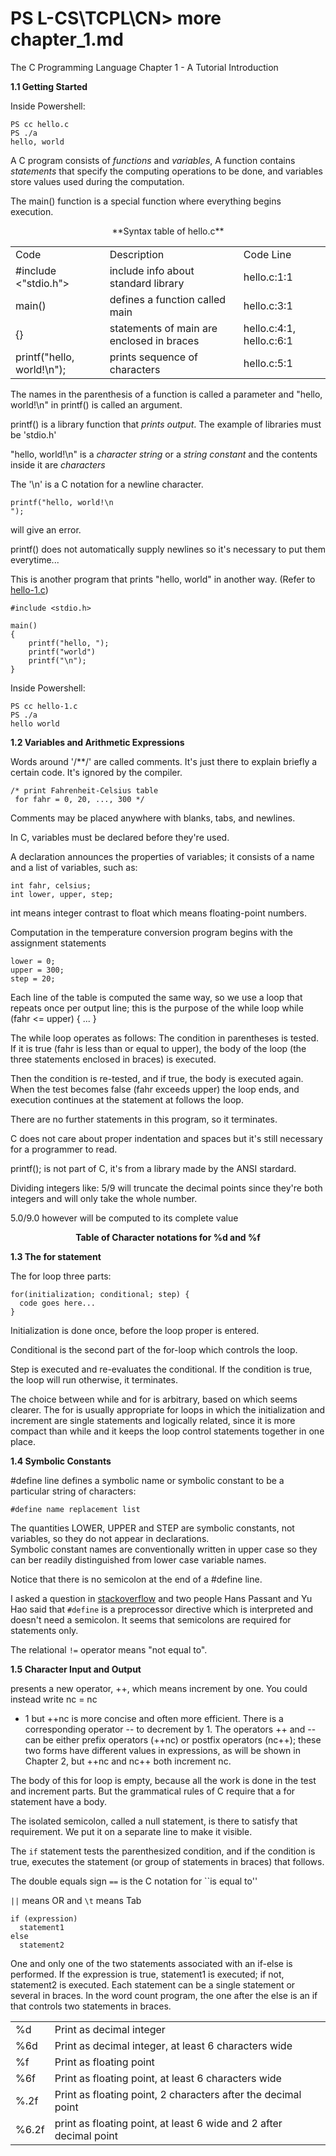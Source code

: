 PS L-CS\TCPL\CN\> more chapter_1.md
====

The C Programming Language Chapter 1 - A Tutorial Introduction

**1.1 Getting Started**

  Inside Powershell:
  
    PS cc hello.c
    PS ./a
    hello, world
    
  
  A C program consists of *functions* and *variables*, A function contains *statements* that specify the computing 
  operations to be done, and variables store values used during the computation.
  
  The main() function is a special function where everything begins execution.

  <p align='center'>**Syntax table of hello.c**</p>

  <table>
    <tr>
        <td>Code</td>
        <td>Description</td>
        <td>Code Line</td>
    </tr>
    <tr>
        <td>#include <"stdio.h"></td>
        <td>include info about standard library</td>
        <td>hello.c:1:1</td>
    </tr>
    <tr>
        <td>main()</td>
        <td>defines a function called main</td>
        <td>hello.c:3:1</td>
    </tr>
    <tr>
        <td>{}</td>
        <td>statements of main are enclosed in braces</td>
        <td>hello.c:4:1, hello.c:6:1</td>
    </tr>
    <tr>
        <td>printf("hello, world!\n");</td>
        <td>prints sequence of characters</td>
        <td>hello.c:5:1</td>
    </tr>
  </table>
  
  The names in the parenthesis of a function is called a parameter and "hello, world!\n" in printf() is called an 
  argument.

  printf() is a library function that *prints output*. The example of libraries must be 'stdio.h'
  
  "hello, world!\n" is a *character string* or a *string constant* and the contents inside it are *characters*
  
  The '\n' is a C notation for a newline character.
  
    printf("hello, world!\n
    ");
    
  will give an error.
  
  printf() does not automatically supply newlines so it's necessary to put them everytime...
  
  This is another program that prints "hello, world" in another way.
  (Refer to [hello-1.c](https://github.com/exilonblack/L-CS/blob/master/TCPL/CP/chapter_1/hello-1.c))
  
    #include <stdio.h>

    main()
    {
        printf("hello, ");
        printf("world")
        printf("\n");
    }
    
  Inside Powershell:
    
    PS cc hello-1.c
    PS ./a
    hello world
    
    
**1.2 Variables and Arithmetic Expressions**

  Words around '/**/' are called comments. It's just there to explain briefly a certain code. It's ignored by the 
  compiler.
 
    /* print Fahrenheit-Celsius table
     for fahr = 0, 20, ..., 300 */
 
  Comments may be placed anywhere with blanks, tabs, and newlines.
  
  In C, variables must be declared before they're used.

  A declaration announces the properties of variables; it consists of a name and a list of variables, such as:

    int fahr, celsius;
    int lower, upper, step;

  int means integer contrast to float which means floating-point numbers.
  
  Computation in the temperature conversion program begins with the assignment statements 
     
    lower = 0;
    upper = 300;
    step = 20;
    
  Each line of the table is computed the same way, so we use a loop that repeats once per output line; this is the 
  purpose of the while loop 
    while (fahr <= upper) {
    ...
    }
    
  The while loop operates as follows: The condition in parentheses is tested. If it is true (fahr is less than or equal 
  to upper), the body of the loop (the three statements enclosed in braces) is executed.
  
  Then the condition is re-tested, and if true, the body is executed again. When the test becomes false (fahr exceeds 
  upper) the loop ends, and execution continues at the statement at follows the loop.
  
  There are no further statements in this program, so it terminates. 

  C does not care about proper indentation and spaces but it's still necessary for a programmer to read.
  
  printf(); is not part of C, it's from a library made by the ANSI stardard.
  
  Dividing integers like: 5/9 will truncate the decimal points since they're both integers and will only take the whole 
  number.
  
  5.0/9.0 however will be computed to its complete value
  
  **<p align='center'>Table of Character notations for %d and %f</p>**
  <table>
    <tr>
      <td>%d</td>
      <td>Print as decimal integer</td>
    </tr>
    <tr>
      <td>%6d</td>
      <td>Print as decimal integer, at least 6 characters wide</td>
    </tr>
    <tr>
      <td>%f</td>
      <td>Print as floating point</td>
    </tr>
    <tr>
      <td>%6f</td>
      <td>Print as floating point, at least 6 characters wide</td>
    </tr>
   <tr>
      <td>%.2f</td>
      <td>Print as floating point, 2 characters after the decimal point</td>
   </tr>
   <tr>
      <td>%6.2f</td>
      <td>print as floating point, at least 6 wide and 2 after decimal point</td>
    </tr>

**1.3 The for statement**

  The for loop three parts:
  
    for(initialization; conditional; step) {
      code goes here...
    }
  
  Initialization is done once, before the loop proper is entered.
  
  Conditional is the second part of the for-loop which controls the loop.
  
  Step is executed and re-evaluates the conditional. If the condition is true, the loop will run otherwise, it 
  terminates.
  
  The choice between while and for is arbitrary, based on which seems clearer. The for is usually appropriate for loops
  in which the initialization and increment are single statements and logically related, since it is more compact than 
  while and it keeps the loop control statements together in one place. 

**1.4 Symbolic Constants**

  #define line defines a symbolic name or symbolic constant to be a particular string of characters: 
   
    #define name replacement list
  
  The quantities LOWER, UPPER and STEP are symbolic constants, not variables, so they do not appear in declarations.    
  Symbolic constant names are conventionally written in upper case so they can ber readily distinguished from lower case 
  variable names.
  
  Notice that there is no semicolon at the end of a #define line.

  I asked a question in [stackoverflow](http://stackoverflow.com/questions/23749559/why-isnt-there-a-semicolon-on-define)
  and two people Hans Passant and Yu Hao said that `#define` is a preprocessor directive which is interpreted and
  doesn't need a semicolon. It seems that semicolons are required for statements only.
  
  The relational `!=` operator means "not equal to".
  
**1.5 Character Input and Output**

  presents a new operator, ++, which means increment by one. You could instead write nc = nc
  + 1 but ++nc is more concise and often more efficient. There is a corresponding operator -- to
  decrement by 1. The operators ++ and -- can be either prefix operators (++nc) or postfix
  operators (nc++); these two forms have different values in expressions, as will be shown in
  Chapter 2, but ++nc and nc++ both increment nc.

  The body of this for loop is empty, because all the work is done in the test and increment parts. But the grammatical 
  rules of C require that a for statement have a body.
  
  The isolated semicolon, called a null statement, is there to satisfy that requirement. We put it on a separate
  line to make it visible. 

  The `if` statement tests the parenthesized condition, and if the condition is true, executes the statement (or group of
  statements in braces) that follows.
  
  The double equals sign `==` is the C notation for ``is equal to''
  
  
  `||` means OR and `\t` means Tab
  
    if (expression)
      statement1
    else
      statement2

  One and only one of the two statements associated with an if-else is performed. If the
  expression is true, statement1 is executed; if not, statement2 is executed. Each statement can be
  a single statement or several in braces. In the word count program, the one after the else is an
  if that controls two statements in braces. 


